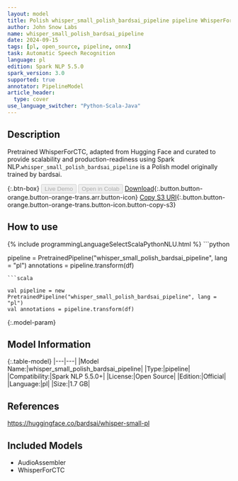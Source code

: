 ```yaml
---
layout: model
title: Polish whisper_small_polish_bardsai_pipeline pipeline WhisperForCTC from bardsai
author: John Snow Labs
name: whisper_small_polish_bardsai_pipeline
date: 2024-09-15
tags: [pl, open_source, pipeline, onnx]
task: Automatic Speech Recognition
language: pl
edition: Spark NLP 5.5.0
spark_version: 3.0
supported: true
annotator: PipelineModel
article_header:
  type: cover
use_language_switcher: "Python-Scala-Java"
---
```


## Description

Pretrained WhisperForCTC, adapted from Hugging Face and curated to provide scalability and production-readiness using Spark NLP.`whisper_small_polish_bardsai_pipeline` is a Polish model originally trained by bardsai.

{:.btn-box}
<button class="button button-orange" disabled>Live Demo</button>
<button class="button button-orange" disabled>Open in Colab</button>
[Download](https://s3.amazonaws.com/auxdata.johnsnowlabs.com/public/models/whisper_small_polish_bardsai_pipeline_pl_5.5.0_3.0_1726391506338.zip){:.button.button-orange.button-orange-trans.arr.button-icon}
[Copy S3 URI](s3://auxdata.johnsnowlabs.com/public/models/whisper_small_polish_bardsai_pipeline_pl_5.5.0_3.0_1726391506338.zip){:.button.button-orange.button-orange-trans.button-icon.button-copy-s3}

## How to use



<div class="tabs-box" markdown="1">
{% include programmingLanguageSelectScalaPythonNLU.html %}
```python

pipeline = PretrainedPipeline("whisper_small_polish_bardsai_pipeline", lang = "pl")
annotations =  pipeline.transform(df)   

```
```scala

val pipeline = new PretrainedPipeline("whisper_small_polish_bardsai_pipeline", lang = "pl")
val annotations = pipeline.transform(df)

```
</div>

{:.model-param}
## Model Information

{:.table-model}
|---|---|
|Model Name:|whisper_small_polish_bardsai_pipeline|
|Type:|pipeline|
|Compatibility:|Spark NLP 5.5.0+|
|License:|Open Source|
|Edition:|Official|
|Language:|pl|
|Size:|1.7 GB|

## References

https://huggingface.co/bardsai/whisper-small-pl

## Included Models

- AudioAssembler
- WhisperForCTC